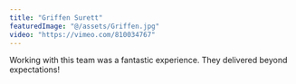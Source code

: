 ```yaml
---
title: "Griffen Surett"
featuredImage: "@/assets/Griffen.jpg"
video: "https://vimeo.com/810034767"
---
```

Working with this team was a fantastic experience. They delivered beyond expectations!
